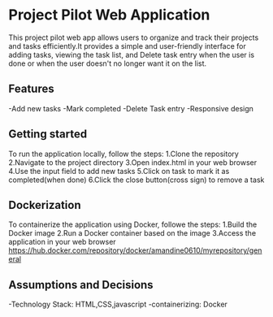# Project Pilot Web Application

This project pilot web app allows users to organize and track their projects and tasks efficiently.It provides a simple and user-friendly interface for adding tasks, viewing the task list, and Delete task entry when the user is done or when the user doesn't no longer want it on the list.

## Features

-Add new tasks
-Mark completed
-Delete Task entry
-Responsive design

## Getting started

To run the application locally, follow the steps:
1.Clone the repository
2.Navigate to the project directory
3.Open index.html in your web browser
4.Use the input field to add new tasks
5.Click on task to mark it as completed(when done)
6.Click the close button(cross sign) to remove a task

## Dockerization
 To containerize the application using Docker, followe the steps:
1.Build the Docker image
2.Run a Docker container based on the image
3.Access the application in your web browser
https://hub.docker.com/repository/docker/amandine0610/myrepository/general

## Assumptions and Decisions

-Technology Stack: HTML,CSS,javascript
-containerizing: Docker

